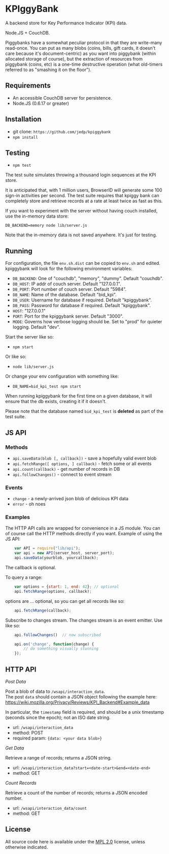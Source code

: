 KPIggyBank
==========

A backend store for Key Performance Indicator (KPI) data.

Node.JS + CouchDB.

Piggybanks have a somewhat peculiar protocol in that they are write-many read-once.  You can put as many blobs (coins, bills, gift cards, it doesn't care because it's document-centric) as you want into piggybank (within allocated storage of course), but the extraction of resources from piggybank (coins, etc) is a one-time destructive operation (what old-timers referred to as "smashing it on the floor").

Requirements
------------

- An accessible CouchDB server for persistence.
- Node.JS (0.6.17 or greater)

Installation
------------

- git clone: `https://github.com/jedp/kpiggybank`
- `npm install`

Testing
-------

- `npm test`

The test suite simulates throwing a thousand login sequences at the KPI store.

It is anticipated that, with 1 million users, BrowserID will generate some 
100 sign-in activities per second.  The test suite requires that kpiggy bank
can completely store and retrieve records at a rate at least twice as fast
as this.

If you want to experiment with the server without having couch installed, 
use the in-memory data store:

    DB_BACKEND=memory node lib/server.js

Note that the in-memory data is not saved anywhere.  It's just for testing.

Running
-------

For configuration, the file `env.sh.dist` can be copied to `env.sh` and edited.
kpiggybank will look for the following environment variables:

- `DB_BACKEND`: One of "couchdb", "memory", "dummy". Default "couchdb".
- `DB_HOST`: IP addr of couch server.  Default "127.0.0.1".
- `DB_PORT`: Port number of couch server.  Default "5984".
- `DB_NAME`: Name of the database.  Default "bid_kpi".
- `DB_USER`: Username for database if required.  Default "kpiggybank".
- `DB_PASS`: Password for database if required.  Default "kpiggybank".
- `HOST`: "127.0.0.1"
- `PORT`: Port for the kpiggybank server.  Default "3000".
- `MODE`: Governs how verbose logging should be.  Set to "prod" for quieter logging.  Default "dev".

Start the server like so:

- `npm start`


Or like so:

- `node lib/server.js`

Or change your env configuration with something like:

- `DB_NAME=bid_kpi_test npm start`

When running kpiggybank for the first time on a given database, it will 
ensure that the db exists, creating it if it doesn't.

Please note that the database named `bid_kpi_test` is **deleted** as part of the 
test suite.


JS API
------

### Methods

- `api.saveData(blob [, callback])` - save a hopefully valid event blob
- `api.fetchRange([ options, ] callback)` - fetch some or all events
- `api.count(callback)` - get number of records in DB
- `api.followChanges()` - connect to event stream

### Events

- `change` - a newly-arrived json blob of delicious KPI data
- `error` - oh noes

### Examples

The HTTP API calls are wrapped for convenience in a JS module.  You can of 
course call the HTTP methods directly if you want.  Example of using the JS
API:

``` js
    var API = require("lib/api");
    var api = new API(server_host, server_port);
    api.saveData(yourblob, yourcallback);
```

The callback is optional.

To query a range:

``` js
    var options = {start: 1, end: 42}; // optional 
    api.fetchRange(options, callback);
```

options are ... optional, so you can get all records like so:

``` js
    api.fetchRange(callback);
```

Subscribe to changes stream.  The changes stream is an event emitter.  Use like
so:

``` js
    api.followChanges()  // now subscribed

    api.on('change', function(change) {
        // do something visually stunning
    });
```


HTTP API
--------

*Post Data*

Post a blob of data to `/wsapi/interaction_data`.  
The post `data` should contain a JSON object following
the example here: 
https://wiki.mozilla.org/Privacy/Reviews/KPI_Backend#Example_data

In particular, the `timestamp` field is required, and should be a unix 
timestamp (seconds since the epoch); not an ISO date string.

- url: `/wsapi/interaction_data`
- method: POST
- required param: `{data: <your data blob>}`

*Get Data*

Retrieve a range of records; returns a JSON string.

- url: `/wsapi/interaction_data?start=<date-start>&end=<date-end>`
- method: GET

*Count Records*

Retrieve a count of the number of records; returns a JSON encoded number.

- url: `/wsapi/interaction_data/count`
- method: GET

License
-------

All source code here is available under the [MPL 2.0][] license, unless
otherwise indicated.

[MPL 2.0]: https://mozilla.org/MPL/2.0/


